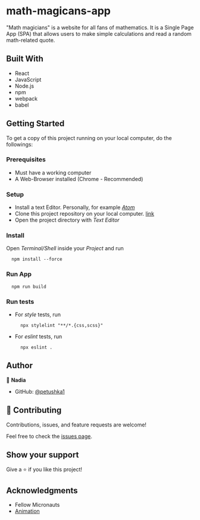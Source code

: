 # math-magicans-app

"Math magicians" is a website for all fans of mathematics. It is a Single Page App (SPA) that allows users to make simple calculations and read a random math-related quote.


## Built With

- React
- JavaScript
- Node.js
- npm
- webpack
- babel


## Getting Started

To get a copy of this project running on your local computer, do the followings:

### Prerequisites

- Must have a working computer
- A Web-Browser installed (Chrome - Recommended)

### Setup

- Install a text Editor. Personally, for example [_Atom_](https://atom.io/)
- Clone this project repository on your local computer. [link](https://github.com/petushka1/Leaderboard.git)
- Open the project directory with _Text Editor_

### Install

Open _Terminal/Shell_ inside your _Project_ and run
  ```
    npm install --force
  ```

### Run App

  ```
    npm run build
  ```

### Run tests


- For _style_ tests, run
  ```
    npx stylelint "**/*.{css,scss}"
  ```
- For _eslint_ tests, run
  ```
    npx eslint .
  ```


## Author


👤 **Nadia**

- GitHub: [@petushka1](https://github.com/petushka1)

## 🤝 Contributing

Contributions, issues, and feature requests are welcome!

Feel free to check the [issues page](../../issues/).

## Show your support

Give a ⭐️ if you like this project!

## Acknowledgments

- Fellow Micronauts
- [Animation](https://css-tricks.com/fun-times-css-pixel-art/)
